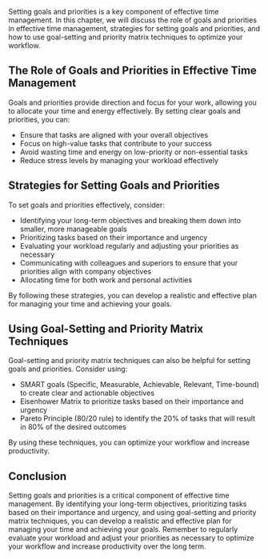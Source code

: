 
Setting goals and priorities is a key component of effective time management. In this chapter, we will discuss the role of goals and priorities in effective time management, strategies for setting goals and priorities, and how to use goal-setting and priority matrix techniques to optimize your workflow.

The Role of Goals and Priorities in Effective Time Management
-------------------------------------------------------------

Goals and priorities provide direction and focus for your work, allowing you to allocate your time and energy effectively. By setting clear goals and priorities, you can:

* Ensure that tasks are aligned with your overall objectives
* Focus on high-value tasks that contribute to your success
* Avoid wasting time and energy on low-priority or non-essential tasks
* Reduce stress levels by managing your workload effectively

Strategies for Setting Goals and Priorities
-------------------------------------------

To set goals and priorities effectively, consider:

* Identifying your long-term objectives and breaking them down into smaller, more manageable goals
* Prioritizing tasks based on their importance and urgency
* Evaluating your workload regularly and adjusting your priorities as necessary
* Communicating with colleagues and superiors to ensure that your priorities align with company objectives
* Allocating time for both work and personal activities

By following these strategies, you can develop a realistic and effective plan for managing your time and achieving your goals.

Using Goal-Setting and Priority Matrix Techniques
-------------------------------------------------

Goal-setting and priority matrix techniques can also be helpful for setting goals and priorities. Consider using:

* SMART goals (Specific, Measurable, Achievable, Relevant, Time-bound) to create clear and actionable objectives
* Eisenhower Matrix to prioritize tasks based on their importance and urgency
* Pareto Principle (80/20 rule) to identify the 20% of tasks that will result in 80% of the desired outcomes

By using these techniques, you can optimize your workflow and increase productivity.

Conclusion
----------

Setting goals and priorities is a critical component of effective time management. By identifying your long-term objectives, prioritizing tasks based on their importance and urgency, and using goal-setting and priority matrix techniques, you can develop a realistic and effective plan for managing your time and achieving your goals. Remember to regularly evaluate your workload and adjust your priorities as necessary to optimize your workflow and increase productivity over the long term.
